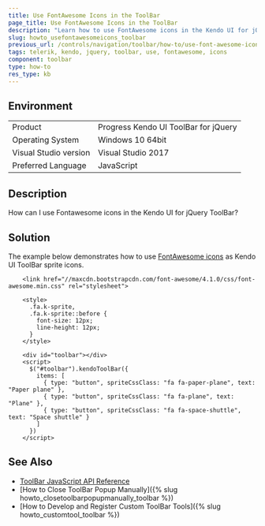 ```yaml
---
title: Use FontAwesome Icons in the ToolBar
page_title: Use FontAwesome Icons in the ToolBar
description: "Learn how to use FontAwesome icons in the Kendo UI for jQuery ToolBar widget."
slug: howto_usefontawesomeicons_toolbar
previous_url: /controls/navigation/toolbar/how-to/use-font-awesome-icons
tags: telerik, kendo, jquery, toolbar, use, fontawesome, icons
component: toolbar
type: how-to
res_type: kb
---
```


## Environment

<table>
 <tr>
  <td>Product</td>
  <td>Progress Kendo UI ToolBar for jQuery</td>
 </tr>
 <tr>
  <td>Operating System</td>
  <td>Windows 10 64bit</td>
 </tr>
 <tr>
  <td>Visual Studio version</td>
  <td>Visual Studio 2017</td>
 </tr>
 <tr>
  <td>Preferred Language</td>
  <td>JavaScript</td>
 </tr>
</table>

## Description

How can I use Fontawesome icons in the Kendo UI for jQuery ToolBar?

## Solution

The example below demonstrates how to use [FontAwesome icons](http://fortawesome.github.io/Font-Awesome/icons/) as Kendo UI ToolBar sprite icons.


```dojo
    <link href="//maxcdn.bootstrapcdn.com/font-awesome/4.1.0/css/font-awesome.min.css" rel="stylesheet">

    <style>
      .fa.k-sprite,
      .fa.k-sprite::before {
        font-size: 12px;
        line-height: 12px;
      }
    </style>

    <div id="toolbar"></div>
    <script>
      $("#toolbar").kendoToolBar({
        items: [
          { type: "button", spriteCssClass: "fa fa-paper-plane", text: "Paper plane" },
          { type: "button", spriteCssClass: "fa fa-plane", text: "Plane" },
          { type: "button", spriteCssClass: "fa fa-space-shuttle", text: "Space shuttle" }
        ]
      })
    </script>
```

## See Also

* [ToolBar JavaScript API Reference](/api/javascript/ui/toolbar)
* [How to Close ToolBar Popup Manually]({% slug howto_closetoolbarpopupmanually_toolbar %})
* [How to Develop and Register Custom ToolBar Tools]({% slug howto_customtool_toolbar %})
